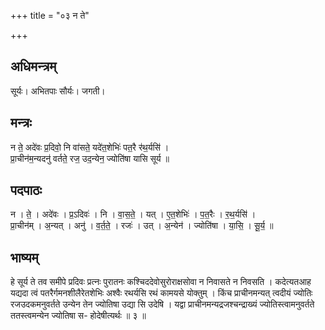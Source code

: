 +++
title = "०३ न ते"

+++
## अधिमन्त्रम्
सूर्यः। अभितपाः सौर्यः। जगती।

## मन्त्रः
न ते॒ अदे॑वः प्र॒दिवो॒ नि वा॑सते॒ यदे॑त॒शेभिः॑ पत॒रै र॑थ॒र्यसि॑ ।  
प्रा॒चीन॑म॒न्यदनु॑ वर्तते॒ रज॒ उद॒न्येन॒ ज्योति॑षा यासि सूर्य ॥

## पदपाठः
न । ते॒ । अदे॑वः । प्र॒ऽदिवः॑ । नि । वा॒स॒ते॒ । यत् । ए॒त॒शेभिः॑ । प॒त॒रैः । र॒थ॒र्यसि॑ ।  
प्रा॒चीन॑म् । अ॒न्यत् । अनु॑ । व॒र्त॒ते॒ । रजः॑ । उत् । अ॒न्येन॑ । ज्योति॑षा । या॒सि॒ । सू॒र्य॒ ॥

## भाष्यम्
हे सूर्य ते तव समीपे प्रदिवः प्रत्नः पुरातनः कश्चिददेवोसुरोराक्षसोवा न निवासते न निवसति । कदेत्यतआह यद्यदा त्वं पतरैर्गमनशीलैरेतशेभिः अश्वैः रथर्यसि रथं कामयसे योक्तुम् । किंच प्राचीनमन्यत् त्वदीयं ज्योतिः रजउदकमनुवर्तते उन्येन तेन ज्योतिषा उद्या सि उदेषि । यद्वा प्राचीनमन्यद्रजश्चन्द्राख्यं ज्योतिस्त्वामनुवर्तते ततस्त्वमन्येन ज्योतिषा स- होदेषीत्यर्थः ॥ ३ ॥